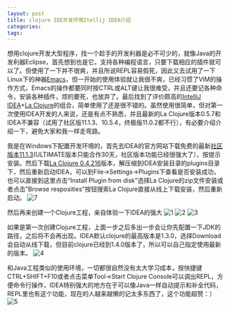 ```yaml
---
layout: post
title: clojure IDE开发环境Itellij IDEA介绍
categories:
tags:
---
```


想用clojure开发大型程序，找一个趁手的开发利器是必不可少的，就像Java的开发利器Eclipse，首先想到也是它，支持各种编程语言，只要下载相应的插件就可以了。但使用了一下并不很爽，并且所说REPL容易假死，因此又去试用了一下Linux下的神器<a href="http://www.gnu.org/software/emacs/" target="_blank">Emacs</a>，但一开始的使用体验就让我很不爽，已经习惯了VIM的操作方式，Emacs的操作都要同时按CTRL或ALT键让我很难受，并且还要记各种命令，安装各种插件，烦的要死，也放弃了。最后找到了评价颇高的<a href="http://www.jetbrains.com/idea/" target="_blank">IntelliJ IDEA</a>+<a href="http://plugins.intellij.net/plugin/?idea_ce&pluginId=4050" target="_blank">La Clojure</a>的组合，简单使用了还是很不错的。虽然使用很简单，但对第一次使用IDEA开发的人来说，还是有点不熟悉，并且最新的La Clojure版本0.5.7和IDEA不兼容（试用了社区版11.1.3、10.5.4，终极版11.0.2都不行），有必要介绍介绍一下，避免大家和我一样走弯路。 

我是在Windows下配置开发环境的，首先去IDEA的官方网站下载免费的最新<a href="http://download.jetbrains.com/idea/ideaIC-11.1.3.exe " target="_blank">社区版本11.1.3</a>(ULTIMATE版本只能合作30天，社区版本功能已经很强大了），按提示安装。然后下载<a href="http://plugins.intellij.net/plugin/?idea_ce&pluginId=4050" target="_blank">La Clojure 0.4.216</a>版本，解压缩到IDEA安装目录的plugins目录下，然后重新启动IDEA，可以到File->Settings->Plugins下查看是否安装成功，也可以直接到这里点击“Install Plugin from disk"选择La Clojure的zip文件安装或者点击”Browse resposities"按钮搜索La Clojure直接从线上下载安装，然后重新启动。
![ 7](https://f.cloud.github.com/assets/2130097/267678/448e5738-8eb2-11e2-932b-004e0bbaab0c.png)


然后再来创建一个Clojure工程，亲自体验一下IDEA的强大 
![1](https://f.cloud.github.com/assets/2130097/267684/b4470598-8eb2-11e2-97bd-26e3b39a83a4.PNG)
![ 2](https://f.cloud.github.com/assets/2130097/267686/c7409592-8eb2-11e2-9e0d-04b0541d097d.png)
![ 3](https://f.cloud.github.com/assets/2130097/267687/cece8fee-8eb2-11e2-9e07-210605707e16.png)

如果是第一次创建Clojure工程，上面一步之后多出一步会让你先配置一下JDK的路径，之后将不会再出现。IDEA默认clojure的最高版本是1.3.0，选择Download会自动从线下载，但目前clojure已经到1.4.0版本了，所以可以自己指定使用最新的版本。
![ 4](https://f.cloud.github.com/assets/2130097/267692/eb4b76d2-8eb2-11e2-9457-b44ff051062e.png)

和Java工程类似的使用环境，一切都很自然没有太大学习成本，按快捷键CTRL+SHIFT+F10或者点击菜单Tool->Start Clojure Console可以调出REPL，方便命令行操作，IDEA特别强大的地方在于可以像Java一样自动提示和补全代码，REPL里也有这个功能，现在的人越来越懒的记太多东西了，这个功能超赞：）
![ 5](https://f.cloud.github.com/assets/2130097/267691/da39220e-8eb2-11e2-9e39-d7394185f19d.png)
